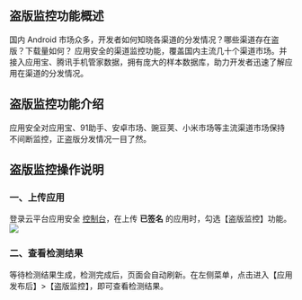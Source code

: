 ## 盗版监控功能概述

国内 Android 市场众多，开发者如何知晓各渠道的分发情况？哪些渠道存在盗版？下载量如何？
应用安全的渠道监控功能，覆盖国内主流几十个渠道市场。并接入应用宝、腾讯手机管家数据，拥有庞大的样本数据库，助力开发者迅速了解应用在渠道的分发情况。

## 盗版监控功能介绍
应用安全对应用宝、91助手、安卓市场、豌豆荚、小米市场等主流渠道市场保持不间断监控，正盗版分发情况一目了然。

## 盗版监控操作说明

### 一、上传应用
登录云平台应用安全 [控制台](http://console.tcecqpoc.fsphere.cn/legu/myapplication/index)，在上传 **已签名** 的应用时，勾选【盗版监控】功能。
![](http://imgcache.tcecqpoc.fsphere.cn/image/mc.qcloudimg.com/static/img/b51a734ee29b0e368710538eb09d80b4/image.png)

### 二、查看检测结果
等待检测结果生成，检测完成后，页面会自动刷新。在左侧菜单，点击进入【应用发布后】>【盗版监控】，即可查看检测结果。
